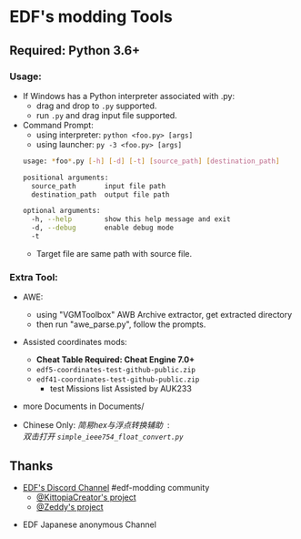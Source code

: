 # EDF's modding Tools

## Required: Python 3.6+

### Usage: ##   
- If Windows has a Python interpreter associated with .py:
    - drag and drop to `.py` supported.  
    - run `.py` and drag input file supported.  
- Command Prompt:
    - using interpreter: `python <foo.py> [args]`
    - using launcher: `py -3 <foo.py> [args]`
    ```bash
    usage: *foo*.py [-h] [-d] [-t] [source_path] [destination_path]

    positional arguments:
      source_path       input file path
      destination_path  output file path

    optional arguments:
      -h, --help        show this help message and exit
      -d, --debug       enable debug mode
      -t
    ```
    - Target file are same path with source file.
  
  
### Extra Tool:
- AWE:
    - using "VGMToolbox" AWB Archive extractor, get extracted directory
    - then run "awe_parse.py", follow the prompts.

- Assisted coordinates mods:
    - **Cheat Table Required: Cheat Engine 7.0+**
    - ``` edf5-coordinates-test-github-public.zip ```  
    - ``` edf41-coordinates-test-github-public.zip ```  
        - test Missions list Assisted by AUK233  
  
- more Documents in Documents/  

- Chinese Only: _简易hex与浮点转换辅助_ &nbsp;:    
    _双击打开 `simple_ieee754_float_convert.py`_  

## Thanks
* [EDF's Discord Channel](https://discord.gg/bfGjgTM) #edf-modding community
    * [@KittopiaCreator's project](https://gitlab.com/kittopiacreator/edf-tools)  
    * [@Zeddy's project](https://github.com/zeddidragon/sgott)

- EDF Japanese anonymous Channel
